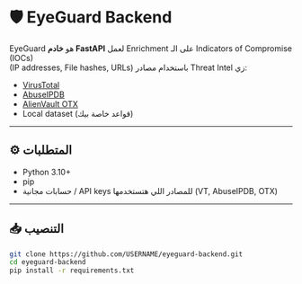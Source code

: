 # 🛡️ EyeGuard Backend

EyeGuard هو **خادم FastAPI** لعمل Enrichment على الـ Indicators of Compromise (IOCs)  
(IP addresses, File hashes, URLs) باستخدام مصادر Threat Intel زي:

- [VirusTotal](https://virustotal.com/)  
- [AbuseIPDB](https://abuseipdb.com/)  
- [AlienVault OTX](https://otx.alienvault.com/)  
- Local dataset (قواعد خاصة بيك)

---

## ⚙️ المتطلبات

- Python 3.10+
- pip
- حسابات مجانية / API keys للمصادر اللي هتستخدمها (VT, AbuseIPDB, OTX)

---

## 📥 التنصيب

```bash
git clone https://github.com/USERNAME/eyeguard-backend.git
cd eyeguard-backend
pip install -r requirements.txt
